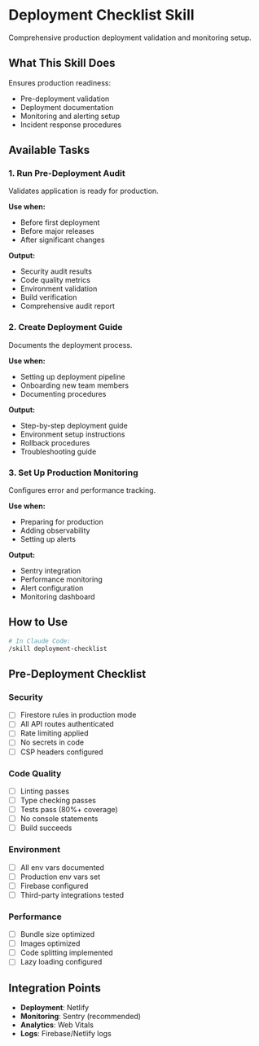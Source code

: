 # Deployment Checklist Skill

Comprehensive production deployment validation and monitoring setup.

## What This Skill Does

Ensures production readiness:
- Pre-deployment validation
- Deployment documentation
- Monitoring and alerting setup
- Incident response procedures

## Available Tasks

### 1. Run Pre-Deployment Audit
Validates application is ready for production.

**Use when:**
- Before first deployment
- Before major releases
- After significant changes

**Output:**
- Security audit results
- Code quality metrics
- Environment validation
- Build verification
- Comprehensive audit report

### 2. Create Deployment Guide
Documents the deployment process.

**Use when:**
- Setting up deployment pipeline
- Onboarding new team members
- Documenting procedures

**Output:**
- Step-by-step deployment guide
- Environment setup instructions
- Rollback procedures
- Troubleshooting guide

### 3. Set Up Production Monitoring
Configures error and performance tracking.

**Use when:**
- Preparing for production
- Adding observability
- Setting up alerts

**Output:**
- Sentry integration
- Performance monitoring
- Alert configuration
- Monitoring dashboard

## How to Use

```bash
# In Claude Code:
/skill deployment-checklist
```

## Pre-Deployment Checklist

### Security
- [ ] Firestore rules in production mode
- [ ] All API routes authenticated
- [ ] Rate limiting applied
- [ ] No secrets in code
- [ ] CSP headers configured

### Code Quality
- [ ] Linting passes
- [ ] Type checking passes
- [ ] Tests pass (80%+ coverage)
- [ ] No console statements
- [ ] Build succeeds

### Environment
- [ ] All env vars documented
- [ ] Production env vars set
- [ ] Firebase configured
- [ ] Third-party integrations tested

### Performance
- [ ] Bundle size optimized
- [ ] Images optimized
- [ ] Code splitting implemented
- [ ] Lazy loading configured

## Integration Points

- **Deployment**: Netlify
- **Monitoring**: Sentry (recommended)
- **Analytics**: Web Vitals
- **Logs**: Firebase/Netlify logs

